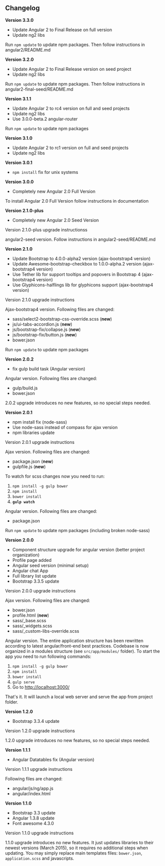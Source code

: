 Changelog
---------


**Version 3.3.0**

  - Update Angular 2 to Final Release on full version
  - Update ng2 libs

Run `npm update` to update npm packages. Then follow instructions in angular2/README.md

**Version 3.2.0**

  - Update Angular 2 to Final Release version on seed project
  - Update ng2 libs

Run `npm update` to update npm packages. Then follow instructions in angular2-final-seed/README.md

**Version 3.1.1**

  - Update Angular 2 to rc4 version on full and seed projects
  - Update ng2 libs
  - Use 3.0.0-beta.2 angular-router

Run `npm update` to update npm packages

**Version 3.1.0**

  - Update Angular 2 to rc1 version on full and seed projects
  - Update ng2 libs

**Version 3.0.1**

  - `npm install` fix for unix systems

**Version 3.0.0**

  - Completely new Angular 2.0 Full Version

To install Angular 2.0 Full Version follow instructions in documentation

**Version 2.1.0-plus**

  - Completely new Angular 2.0 Seed Version

Version 2.1.0-plus upgrade instructionss

angular2-seed version. Follow instructions in angular2-seed/README.md

**Version 2.1.0**

  - Update Bootstrap to 4.0.0-alpha2 version (ajax-bootstrap4 version)
  - Update Awesome-bootstrap-checkbox to 1.0.0-alpha.2 version (ajax-bootstrap4 version)
  - Use Tether lib for support tooltips and popovers in Bootstrap 4 (ajax-bootstrap4 version)
  - Use Glyphicons-halflings lib for glyphicons support (ajax-bootstrap4 version)

Version 2.1.0 upgrade instructions

Ajax-bootstrap4 version. Following files are changed:

  - sass/select2-bootstrap-css-override.scss (**new**)
  - js/ui-tabs-accordion.js (**new**)
  - js/bootstrap-fix/collapse.js (**new**)
  - js/bootstrap-fix/button.js (**new**)
  - bower.json

Run `npm update` to update npm packages

**Version 2.0.2**

  - fix gulp build task (Angular version)

Angular version. Following files are changed:

  - gulp/build.js
  - bower.json

2.0.2 upgrade introduces no new features, so no special steps needed.

**Version 2.0.1**

  - npm install fix (node-sass)
  - Use node-sass instead of compass for ajax version
  - npm libraries update

Version 2.0.1 upgrade instructions

Ajax version. Following files are changed:

  - package.json (**new**)
  - gulpfile.js (**new**)

To watch for scss changes now you need to run:

  1. `npm install -g gulp bower`
  2. `npm install`
  3. `bower install`
  4. **`gulp watch`**

Angular version. Following files are changed:

  - package.json

Run `npm update` to update npm packages (including broken node-sass)

**Version 2.0.0**

  - Component structure upgrade for angular version (better project organization)
  - Profile page added
  - Angular seed version (minimal setup)
  - Angular chat App
  - Full library list update
  - Bootstrap 3.3.5 update


Version 2.0.0 upgrade instructions

Ajax version. Following files are changed:

  - bower.json
  - profile.html (**new**)
  - sass/_base.scss
  - sass/_widgets.scss
  - sass/_custom-libs-override.scss

Angular version. The entire application structure has been rewritten according to latest angular/front-end best practices.
Codebase is now organized in a modules structure (see `src/app/modules/` folder). To start the app you need to run
following commands:

  1. `npm install -g gulp bower`
  2. `npm install`
  3. `bower install`
  4. `gulp serve`
  5. Go to [http://localhost:3000/](http://localhost:3000/)

That's it. It will launch a local web server and serve the app from project folder.


**Version 1.2.0**

  - Bootstrap 3.3.4 update

Version 1.2.0 upgrade instructions

1.2.0 upgrade introduces no new features, so no special steps needed.

**Version 1.1.1**

  - Angular Datatables fix (Angular version)

Version 1.1.1 upgrade instructions

Following files are changed:

  - angular/js/ng/app.js
  - angular/index.html


**Version 1.1.0**

  - Bootstrap 3.3 update
  - Angular 1.3.8 update
  - Font awesome 4.3.0

Version 1.1.0 upgrade instructions

1.1.0 upgrade introduces no new features. It just updates libraries to their newest versions (March 2015), so it requires no additional steps when updating.
You may simply replace main templates files: `bower.json`, `application.scss` and javascripts.